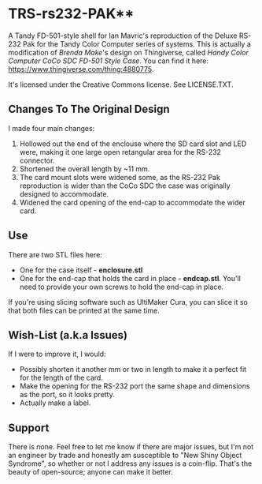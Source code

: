 # TRS-rs232-PAK** 

A Tandy FD-501-style shell for Ian Mavric's reproduction of the Deluxe RS-232 Pak for the Tandy Color Computer series of systems.  This is actually a modification of *Brenda Make*'s design on Thingiverse, called *Handy Color Computer CoCo SDC FD-501 Style Case*.  You can find it here:  https://www.thingiverse.com/thing:4880775.  

It's licensed under the Creative Commons license.  See LICENSE.TXT.

## Changes To The Original Design

I made four main changes:

1. Hollowed out the end of the enclouse where the SD card slot and LED were, making it one large open retangular area for the RS-232 connector.
2. Shortened the overall length by ~11 mm.
3. The card mount slots were widened some, as the RS-232 Pak reproduction is wider than the CoCo SDC the case was originally designed to accommodate.
4. Widened the card opening of the end-cap to accommodate the wider card.

## Use

There are two STL files here:

- One for the case itself - **enclosure.stl**
- One for the end-cap that holds the card in place - **endcap.stl**.  You'll need to provide your own screws to hold the end-cap in place.  

If you're using slicing software such as UltiMaker Cura, you can slice it so that both files can be printed at the same time.

## Wish-List (a.k.a Issues)

If I were to improve it, I would:

- Possibly shorten it another mm or two in length to make it a perfect fit for the length of the card.
- Make the opening for the RS-232 port the same shape and dimensions as the port, so it looks pretty.
- Actually make a label.

## Support

There is none.  Feel free to let me know if there are major issues, but I'm not an engineer by trade and honestly am susceptible to "New Shiny Object Syndrome", so whether or not I address any issues is a coin-flip.  That's the beauty of open-source; anyone can make it better.